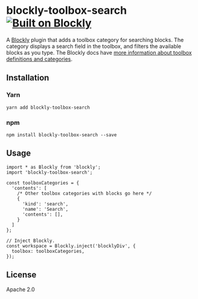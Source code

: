 # blockly-toolbox-search [![Built on Blockly](https://tinyurl.com/built-on-blockly)](https://github.com/google/blockly)

A [Blockly](https://www.npmjs.com/package/blockly) plugin that adds a toolbox category for searching
blocks. The category displays a search field in the toolbox, and filters the available blocks as you
type. The Blockly docs have [more information about toolbox definitions and categories](https://developers.google.com/blockly/guides/configure/web/toolbox#categories).

## Installation

### Yarn
```
yarn add blockly-toolbox-search
```

### npm
```
npm install blockly-toolbox-search --save
```

## Usage
```
import * as Blockly from 'blockly';
import 'blockly-toolbox-search';

const toolboxCategories = {
  'contents': [
    /* Other toolbox categories with blocks go here */
    {
      'kind': 'search',
      'name': 'Search',
      'contents': [],
    }
  ]
};

// Inject Blockly.
const workspace = Blockly.inject('blocklyDiv', {
  toolbox: toolboxCategories,
});
```

## License
Apache 2.0
